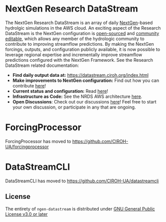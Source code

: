 # NextGen Research DataStream
The NextGen Research DataStream is an array of daily [NextGen](https://github.com/NOAA-OWP/ngen)-based hydrolgic simulations in the AWS cloud. An exciting aspect of the Research DataStream is the NextGen configuration is [open-sourced](https://datastream.ciroh.org/) and [community editable](https://github.com/CIROH-UA/ngen-datastream/blob/main/docs/nrds/CONTRIBUTE.md), which allows any member of the hydrologic community to contribute to improving streamflow predictions. By making the NextGen forcings, outputs, and configuration publicly available, it is now possible to leverage regional expertise and incrementally improve streamflow predictions configured with the NextGen Framework. 
See the Research DataStream related documentation:
* **Find daily output data at:** https://datastream.ciroh.org/index.html
* **Make improvements to NextGen configuration:**
Find out how you can contribute [here](https://github.com/CIROH-UA/ngen-datastream/blob/main/docs/nrds/CONTRIBUTE.md)!
* **Current status and configuration:** Read [here](https://github.com/CIROH-UA/ngen-datastream/blob/main/docs/nrds/STATUS_AND_METADATA.md)!
* **Infrastructure as Code:** See the NRDS AWS architecture [here](https://github.com/CIROH-UA/ngen-datastream/blob/main/infra/aws/terraform/docs/ARCHITECTURE.md). 
* **Open Discussions**: Check out our discussions [here](https://github.com/CIROH-UA/ngen-datastream/discussions)! Feel free to start your own discussion, or participate in any that are ongoing. 

# ForcingProcessor
ForcingProcessor has moved to https://github.com/CIROH-UA/forcingprocessor

# DataStreamCLI
DataStreamCLI has moved to https://github.com/CIROH-UA/datastreamcli

## License
The entirety of `ngen-datastream` is distributed under [GNU General Public License v3.0 or later](LICENSE.md)
